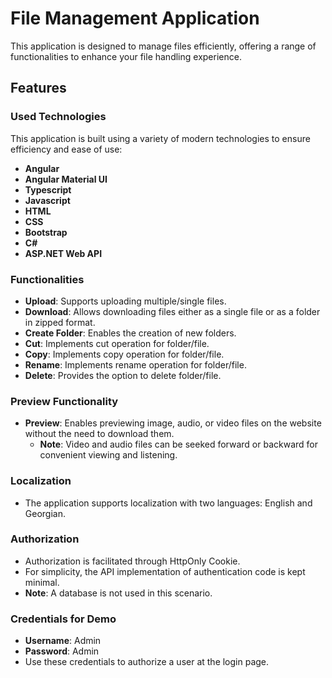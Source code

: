 # File Management Application

This application is designed to manage files efficiently, offering a range of functionalities to enhance your file handling experience.

## Features

### Used Technologies

This application is built using a variety of modern technologies to ensure efficiency and ease of use:

- **Angular**
- **Angular Material UI**
- **Typescript**
- **Javascript**
- **HTML**
- **CSS**
- **Bootstrap**
- **C#**
- **ASP.NET Web API**

### Functionalities
- **Upload**: Supports uploading multiple/single files.
- **Download**: Allows downloading files either as a single file or as a folder in zipped format.
- **Create Folder**: Enables the creation of new folders.
- **Cut**: Implements cut operation for folder/file.
- **Copy**: Implements copy operation for folder/file.
- **Rename**: Implements rename operation for folder/file.
- **Delete**: Provides the option to delete folder/file.

### Preview Functionality
- **Preview**: Enables previewing image, audio, or video files on the website without the need to download them.
  - **Note**: Video and audio files can be seeked forward or backward for convenient viewing and listening.

### Localization
- The application supports localization with two languages: English and Georgian.

### Authorization
- Authorization is facilitated through HttpOnly Cookie.
- For simplicity, the API implementation of authentication code is kept minimal.
- **Note**: A database is not used in this scenario.

### Credentials for Demo
- **Username**: Admin
- **Password**: Admin
- Use these credentials to authorize a user at the login page.
